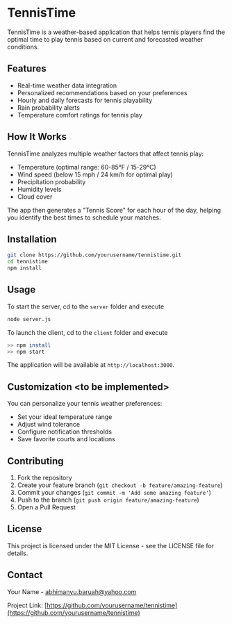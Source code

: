 # TennisTime

TennisTime is a weather-based application that helps tennis players find the optimal time to play tennis based on current and forecasted weather conditions.

## Features

- Real-time weather data integration
- Personalized recommendations based on your preferences
- Hourly and daily forecasts for tennis playability
- Rain probability alerts
- Temperature comfort ratings for tennis play

## How It Works

TennisTime analyzes multiple weather factors that affect tennis play:
- Temperature (optimal range: 60-85°F / 15-29°C)
- Wind speed (below 15 mph / 24 km/h for optimal play)
- Precipitation probability
- Humidity levels
- Cloud cover

The app then generates a "Tennis Score" for each hour of the day, helping you identify the best times to schedule your matches.

## Installation

```bash
git clone https://github.com/yourusername/tennistime.git
cd tennistime
npm install
```

## Usage

To start the server, cd to the `server` folder and execute
```bash
node server.js
```

To launch the client, cd to the `client` folder and execute
```bash
>> npm install
>> npm start
```

The application will be available at `http://localhost:3000`.



## Customization \<to be implemented\>

You can personalize your tennis weather preferences:
- Set your ideal temperature range
- Adjust wind tolerance
- Configure notification thresholds
- Save favorite courts and locations

## Contributing

1. Fork the repository
2. Create your feature branch (`git checkout -b feature/amazing-feature`)
3. Commit your changes (`git commit -m 'Add some amazing feature'`)
4. Push to the branch (`git push origin feature/amazing-feature`)
5. Open a Pull Request

## License

This project is licensed under the MIT License - see the LICENSE file for details.

## Contact

Your Name - abhimanyu.baruah@yahoo.com

Project Link: [https://github.com/yourusername/tennistime](https://github.com/yourusername/tennistime)
